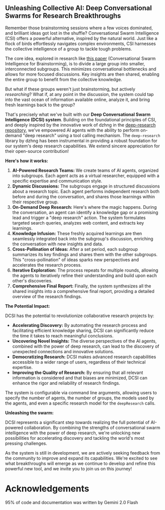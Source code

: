 ## Unleashing Collective AI: Deep Conversational Swarms for Research Breakthroughs

Remember those brainstorming sessions where a few voices dominated, and brilliant ideas got lost in the shuffle? Conversational Swarm Intelligence (CSI) offers a powerful alternative, inspired by the natural world. Just like a flock of birds effortlessly navigates complex environments, CSI harnesses the collective intelligence of a group to tackle tough problems.

The core idea, explored in research like [this paper](https://arxiv.org/pdf/2412.14205) (Conversational Swarm Intelligence for Brainstorming), is to divide a large group into smaller, interconnected subgroups. This minimizes conversational bottlenecks and allows for more focused discussions. Key insights are then shared, enabling the entire group to benefit from the collective knowledge.

But what if these groups weren't just brainstorming, but actively *researching*? What if, at any point in the discussion, the system could tap into the vast ocean of information available online, analyze it, and bring fresh learnings back to the group?

That's precisely what we've built with our **Deep Conversational Swarm Intelligence (DCSI) system**. Building on the foundational principles of CSI, and deeply inspired by the innovative work of dzhng in the [deep-research repository](https://github.com/dzhng/deep-research), we've empowered AI agents with the ability to perform on-demand "deep research" using a tool calling mechanism. The `deep-research` library by dzhng has been instrumental in providing a robust foundation for our system's deep research capabilities. We extend sincere appreciation for their open-source contribution!

**Here's how it works:**

1.  **AI-Powered Research Teams:** We create teams of AI agents, organized into subgroups. Each agent acts as a virtual researcher, equipped with a specific expertise and communication style.
2.  **Dynamic Discussions:** The subgroups engage in structured discussions about a research topic. Each agent performs independent research both before and during the conversation, and shares those learnings within their respective group.
3.  **On-Demand Deep Research:** Here's where the magic happens. During the conversation, an agent can identify a knowledge gap or a promising lead and trigger a "deep research" action. The system formulates targeted search queries, analyzes web content, and extracts key learnings.
4.  **Knowledge Infusion:** These freshly acquired learnings are then seamlessly integrated back into the subgroup's discussion, enriching the conversation with new insights and data.
5.  **Cross-Pollination of Ideas:** After a set period, each subgroup summarizes its key findings and shares them with the other subgroups. This "cross-pollination" of ideas sparks new perspectives and accelerates the research process.
6.  **Iterative Exploration:** The process repeats for multiple rounds, allowing the agents to iteratively refine their understanding and build upon each other's discoveries.
7.  **Comprehensive Final Report:** Finally, the system synthesizes all the shared insights into a comprehensive final report, providing a detailed overview of the research findings.

**The Potential Impact:**

DCSI has the potential to revolutionize collaborative research projects by:

*   **Accelerating Discovery:** By automating the research process and facilitating efficient knowledge sharing, DCSI can significantly reduce the time it takes to reach meaningful conclusions.
*   **Uncovering Novel Insights:** The diverse perspectives of the AI agents, combined with the power of deep research, can lead to the discovery of unexpected connections and innovative solutions.
*   **Democratizing Research:** DCSI makes advanced research capabilities accessible to a wider range of users, regardless of their technical expertise.
*   **Improving the Quality of Research:** By ensuring that all relevant information is considered and that biases are minimized, DCSI can enhance the rigor and reliability of research findings.

The system is configurable via command line arguments, allowing users to specify the number of agents, the number of groups, the models used by the agents, and even a specific research model for the `deepResearch` calls.

**Unleashing the swarm:**

DCSI represents a significant step towards realizing the full potential of AI-powered collaboration. By combining the strengths of conversational swarm intelligence with the power of deep research, we're unlocking new possibilities for accelerating discovery and tackling the world's most pressing challenges.

As the system is still in development, we are actively seeking feedback from the community to improve and expand its capabilities. We're excited to see what breakthroughs will emerge as we continue to develop and refine this powerful new tool, and we invite you to join us on this journey!


# Acknowledgements

95% of code and documentation was written by Gemini 2.0 Flash
